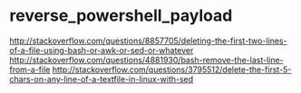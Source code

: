 # reverse_powershell_payload


http://stackoverflow.com/questions/8857705/deleting-the-first-two-lines-of-a-file-using-bash-or-awk-or-sed-or-whatever
http://stackoverflow.com/questions/4881930/bash-remove-the-last-line-from-a-file
http://stackoverflow.com/questions/3795512/delete-the-first-5-chars-on-any-line-of-a-textfile-in-linux-with-sed
